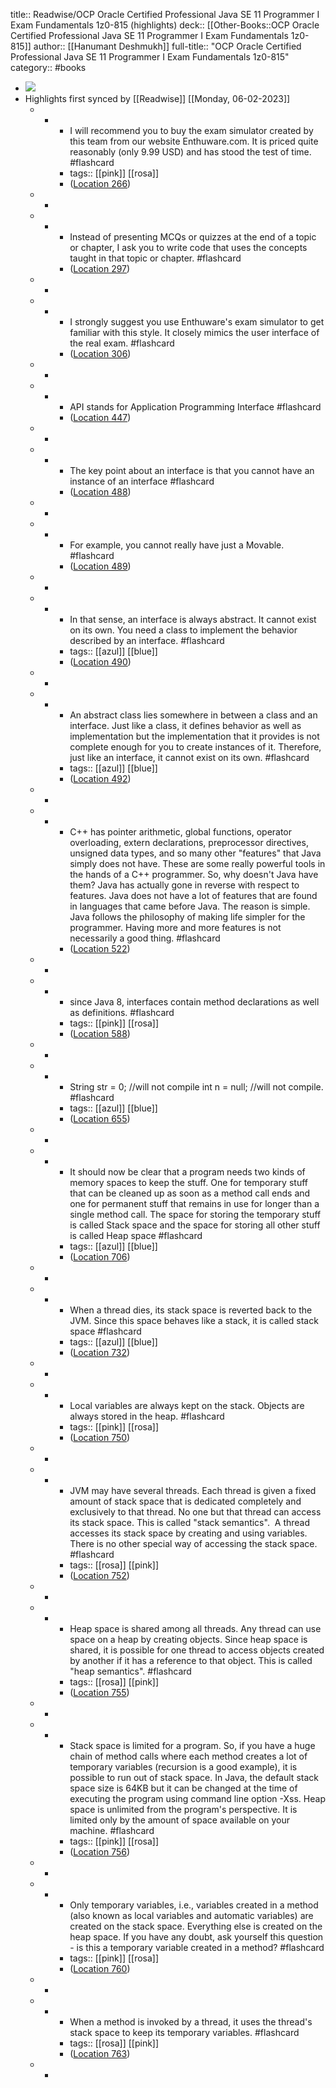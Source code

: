 title:: Readwise/OCP Oracle Certified Professional Java SE 11 Programmer I Exam Fundamentals 1z0-815 (highlights)
deck:: [[Other-Books::OCP Oracle Certified Professional Java SE 11 Programmer I Exam Fundamentals 1z0-815]]
author:: [[Hanumant Deshmukh]]
full-title:: "OCP Oracle Certified Professional Java SE 11 Programmer I Exam Fundamentals 1z0-815"
category:: #books

- ![](https://images-na.ssl-images-amazon.com/images/I/51hydbMukbL._SL200_.jpg)
- Highlights first synced by [[Readwise]] [[Monday, 06-02-2023]]
	- -
		- I will recommend you to buy the exam simulator created by this team from our website Enthuware.com. It is priced quite reasonably (only 9.99 USD) and has stood the test of time. #flashcard
		- tags:: [[pink]] [[rosa]]
		- ([Location 266](https://readwise.io/to_kindle?action=open&asin=B07VWMD2LB&location=266))
	- -
	- -
		- Instead of presenting MCQs or quizzes at the end of a topic or chapter, I ask you to write code that uses the concepts taught in that topic or chapter. #flashcard
		- ([Location 297](https://readwise.io/to_kindle?action=open&asin=B07VWMD2LB&location=297))
	- -
	- -
		- I strongly suggest you use Enthuware's exam simulator to get familiar with this style. It closely mimics the user interface of the real exam. #flashcard
		- ([Location 306](https://readwise.io/to_kindle?action=open&asin=B07VWMD2LB&location=306))
	- -
	- -
		- API stands for Application Programming Interface #flashcard
		- ([Location 447](https://readwise.io/to_kindle?action=open&asin=B07VWMD2LB&location=447))
	- -
	- -
		- The key point about an interface is that you cannot have an instance of an interface #flashcard
		- ([Location 488](https://readwise.io/to_kindle?action=open&asin=B07VWMD2LB&location=488))
	- -
	- -
		- For example, you cannot really have just a Movable. #flashcard
		- ([Location 489](https://readwise.io/to_kindle?action=open&asin=B07VWMD2LB&location=489))
	- -
	- -
		- In that sense, an interface is always abstract. It cannot exist on its own. You need a class to implement the behavior described by an interface. #flashcard
		- tags:: [[azul]] [[blue]]
		- ([Location 490](https://readwise.io/to_kindle?action=open&asin=B07VWMD2LB&location=490))
	- -
	- -
		- An abstract class lies somewhere in between a class and an interface. Just like a class, it defines behavior as well as implementation but the implementation that it provides is not complete enough for you to create instances of it. Therefore, just like an interface, it cannot exist on its own. #flashcard
		- tags:: [[azul]] [[blue]]
		- ([Location 492](https://readwise.io/to_kindle?action=open&asin=B07VWMD2LB&location=492))
	- -
	- -
		- C++ has pointer arithmetic, global functions, operator overloading, extern declarations, preprocessor directives, unsigned data types, and so many other "features" that Java simply does not have. These are some really powerful tools in the hands of a C++ programmer. So, why doesn't Java have them? Java has actually gone in reverse with respect to features. Java does not have a lot of features that are found in languages that came before Java. The reason is simple. Java follows the philosophy of making life simpler for the programmer. Having more and more features is not necessarily a good thing. #flashcard
		- ([Location 522](https://readwise.io/to_kindle?action=open&asin=B07VWMD2LB&location=522))
	- -
	- -
		- since Java 8, interfaces contain method declarations as well as definitions. #flashcard
		- tags:: [[pink]] [[rosa]]
		- ([Location 588](https://readwise.io/to_kindle?action=open&asin=B07VWMD2LB&location=588))
	- -
	- -
		- String str = 0; //will not compile int n = null; //will not compile. #flashcard
		- tags:: [[azul]] [[blue]]
		- ([Location 655](https://readwise.io/to_kindle?action=open&asin=B07VWMD2LB&location=655))
	- -
	- -
		- It should now be clear that a program needs two kinds of memory spaces to keep the stuff. One for temporary stuff that can be cleaned up as soon as a method call ends and one for permanent stuff that remains in use for longer than a single method call. The space for storing the temporary stuff is called Stack space and the space for storing all other stuff is called Heap space #flashcard
		- tags:: [[azul]] [[blue]]
		- ([Location 706](https://readwise.io/to_kindle?action=open&asin=B07VWMD2LB&location=706))
	- -
	- -
		- When a thread dies, its stack space is reverted back to the JVM. Since this space behaves like a stack, it is called stack space #flashcard
		- tags:: [[azul]] [[blue]]
		- ([Location 732](https://readwise.io/to_kindle?action=open&asin=B07VWMD2LB&location=732))
	- -
	- -
		- Local variables are always kept on the stack. Objects are always stored in the heap. #flashcard
		- tags:: [[pink]] [[rosa]]
		- ([Location 750](https://readwise.io/to_kindle?action=open&asin=B07VWMD2LB&location=750))
	- -
	- -
		- JVM may have several threads. Each thread is given a fixed amount of stack space that is dedicated completely and exclusively to that thread. No one but that thread can access its stack space. This is called "stack semantics".  A thread accesses its stack space by creating and using variables. There is no other special way of accessing the stack space. #flashcard
		- tags:: [[rosa]] [[pink]]
		- ([Location 752](https://readwise.io/to_kindle?action=open&asin=B07VWMD2LB&location=752))
	- -
	- -
		- Heap space is shared among all threads. Any thread can use space on a heap by creating objects. Since heap space is shared, it is possible for one thread to access objects created by another if it has a reference to that object. This is called "heap semantics". #flashcard
		- tags:: [[rosa]] [[pink]]
		- ([Location 755](https://readwise.io/to_kindle?action=open&asin=B07VWMD2LB&location=755))
	- -
	- -
		- Stack space is limited for a program. So, if you have a huge chain of method calls where each method creates a lot of temporary variables (recursion is a good example), it is possible to run out of stack space. In Java, the default stack space size is 64KB but it can be changed at the time of executing the program using command line option -Xss. Heap space is unlimited from the program's perspective. It is limited only by the amount of space available on your machine. #flashcard
		- tags:: [[pink]] [[rosa]]
		- ([Location 756](https://readwise.io/to_kindle?action=open&asin=B07VWMD2LB&location=756))
	- -
	- -
		- Only temporary variables, i.e., variables created in a method (also known as local variables and automatic variables) are created on the stack space. Everything else is created on the heap space. If you have any doubt, ask yourself this question - is this a temporary variable created in a method? #flashcard
		- tags:: [[pink]] [[rosa]]
		- ([Location 760](https://readwise.io/to_kindle?action=open&asin=B07VWMD2LB&location=760))
	- -
	- -
		- When a method is invoked by a thread, it uses the thread's stack space to keep its temporary variables. #flashcard
		- tags:: [[rosa]] [[pink]]
		- ([Location 763](https://readwise.io/to_kindle?action=open&asin=B07VWMD2LB&location=763))
	- -